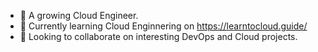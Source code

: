 - 🚀 A growing Cloud Engineer.
- 🌱 Currently learning Cloud Enginnering on https://learntocloud.guide/
- 👯 Looking to collaborate on interesting DevOps and Cloud projects.
